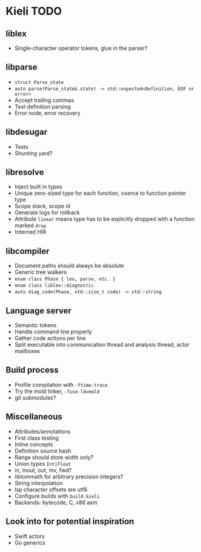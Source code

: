 # Kieli TODO

## liblex
- Single-character operator tokens, glue in the parser?

## libparse
- `struct Parse_state`
- `auto parse(Parse_state& state) -> std::expected<Definition, EOF or error>`
- Accept trailing commas
- Test definition parsing
- Error node, error recovery

## libdesugar
- Tests
- Shunting yard?

## libresolve
- Inject built in types
- Unique zero-sized type for each function, coerce to function pointer type
- Scope stack, scope id
- Generate logs for rollback
- Attribute `linear` means type has to be explicitly dropped with a function marked `drop`
- Interned HIR

## libcompiler
- Document paths should always be absolute
- Generic tree walkers
- `enum class Phase { lex, parse, etc. }`
- `enum class liblex::diagnostic`
- `auto diag_code(Phase, std::size_t code) -> std::string`

## Language server
- Semantic tokens
- Handle command line properly
- Gather code actions per line
- Split executable into communication thread and analysis thread, actor mailboxes

## Build process
- Profile compilation with `-ftime-trace`
- Try the mold linker, `-fuse-ld=mold`
- git submodules?

## Miscellaneous
- Attributes/annotations
- First class testing
- Inline concepts
- Definition source hash
- Range should store width only?
- Union types `Int|Float`
- in, inout, out, mv, fwd?
- libtommath for arbitrary precision integers?
- String interpolation
- lsp character offsets are utf8
- Configure builds with `build.kieli`
- Backends: bytecode, C, x86 asm

## Look into for potential inspiration
- Swift actors
- Go generics
